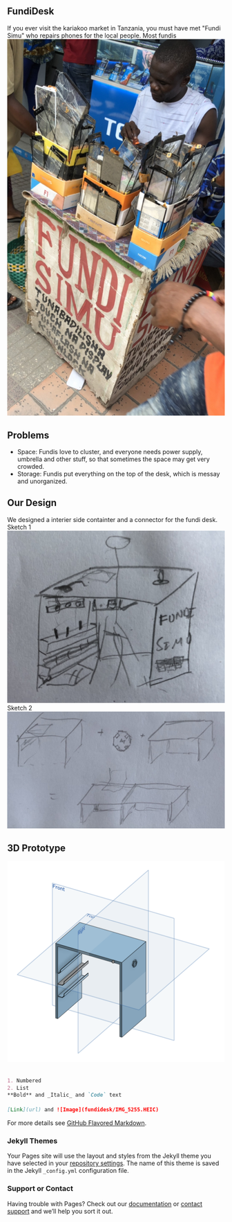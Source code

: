 ## FundiDesk

If you ever visit the kariakoo market in Tanzania, you must have met "Fundi Simu" who repairs phones for the local people. Most fundis 
![Image](https://github.com/suhan1996/fundidesk/blob/master/IMG_5264.jpg?raw=true)

## Problems
- Space: Fundis love to cluster, and everyone needs power supply, umbrella and other stuff, so that sometimes the space may get very crowded.
- Storage: Fundis put everything on the top of the desk, which is messay and unorganized.


## Our Design

We designed a interier side containter and a connector for the fundi desk.
Sketch 1
![Image](https://github.com/suhan1996/fundidesk/blob/master/IMG_5262.jpg?raw=true)
Sketch 2
![Image](https://github.com/suhan1996/fundidesk/blob/master/IMG_5263.jpg?raw=true)

## 3D Prototype
![Image](https://github.com/suhan1996/fundidesk/blob/master/Screenshot%202019-01-08%20at%2014.58.53.png?raw=true)



```markdown

1. Numbered
2. List
**Bold** and _Italic_ and `Code` text

[Link](url) and ![Image](fundidesk/IMG_5255.HEIC)
```

For more details see [GitHub Flavored Markdown](https://guides.github.com/features/mastering-markdown/).

### Jekyll Themes

Your Pages site will use the layout and styles from the Jekyll theme you have selected in your [repository settings](https://github.com/suhan1996/fundidesk/settings). The name of this theme is saved in the Jekyll `_config.yml` configuration file.

### Support or Contact

Having trouble with Pages? Check out our [documentation](https://help.github.com/categories/github-pages-basics/) or [contact support](https://github.com/contact) and we’ll help you sort it out.
